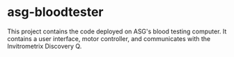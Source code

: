 # asg-bloodtester

This project contains the code deployed on ASG's blood testing computer. It contains a user interface, motor controller, and communicates with the Invitrometrix Discovery Q.
